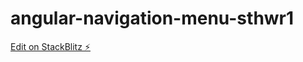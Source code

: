 # angular-navigation-menu-sthwr1

[Edit on StackBlitz ⚡️](https://stackblitz.com/edit/angular-navigation-menu-sthwr1)